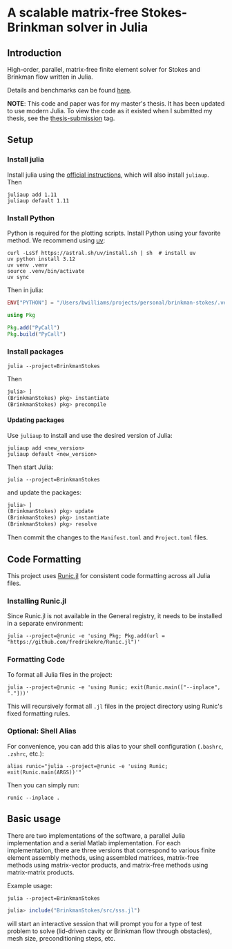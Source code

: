 # A scalable matrix-free Stokes-Brinkman solver in Julia

## Introduction

High-order, parallel, matrix-free finite element solver for Stokes and Brinkman
flow written in Julia.

Details and benchmarks can be found
[here](https://github.com/bmwilly/brinkman-stokes/blob/master/B.%20Williams%20-%20A%20scalable%20matrix-free%20Stokes-Brinkman%20solver%20in%20Julia.pdf).

**NOTE**: This code and paper was for my master's thesis. It has been updated to use modern Julia. To view the code as it existed when I submitted my thesis, see the [thesis-submission](https://github.com/bmwilly/brinkman-stokes/tree/thesis-submission) tag.

## Setup

### Install julia

Install julia using the [official instructions](<https://julialang.org/downloads/>), which will also install `juliaup`. Then

```shell
juliaup add 1.11
juliaup default 1.11
```

### Install Python

Python is required for the plotting scripts. Install Python using your favorite method. We recommend using [uv](https://docs.astral.sh/uv/):

```shell
curl -LsSf https://astral.sh/uv/install.sh | sh  # install uv
uv python install 3.12
uv venv .venv
source .venv/bin/activate
uv sync
```

Then in julia:

```julia
ENV["PYTHON"] = "/Users/bwilliams/projects/personal/brinkman-stokes/.venv/bin/python"  # or wherever your python is

using Pkg

Pkg.add("PyCall")
Pkg.build("PyCall")
```

### Install packages

```shell
julia --project=BrinkmanStokes
```

Then

```julia
julia> ]
(BrinkmanStokes) pkg> instantiate
(BrinkmanStokes) pkg> precompile
```

#### Updating packages

Use `juliaup` to install and use the desired version of Julia:

```shell
juliaup add <new_version>
juliaup default <new_version>
```

Then start Julia:

```shell
julia --project=BrinkmanStokes
```

and update the packages:

```julia
julia> ]
(BrinkmanStokes) pkg> update
(BrinkmanStokes) pkg> instantiate
(BrinkmanStokes) pkg> resolve
```

Then commit the changes to the `Manifest.toml` and `Project.toml` files.

## Code Formatting

This project uses [Runic.jl](https://github.com/fredrikekre/Runic.jl) for consistent code formatting across all Julia files.

### Installing Runic.jl

Since Runic.jl is not available in the General registry, it needs to be installed in a separate environment:

```shell
julia --project=@runic -e 'using Pkg; Pkg.add(url = "https://github.com/fredrikekre/Runic.jl")'
```

### Formatting Code

To format all Julia files in the project:

```shell
julia --project=@runic -e 'using Runic; exit(Runic.main(["--inplace", "."]))'
```

This will recursively format all `.jl` files in the project directory using Runic's fixed formatting rules.

### Optional: Shell Alias

For convenience, you can add this alias to your shell configuration (`.bashrc`, `.zshrc`, etc.):

```shell
alias runic="julia --project=@runic -e 'using Runic; exit(Runic.main(ARGS))'"
```

Then you can simply run:

```shell
runic --inplace .
```

## Basic usage

There are two implementations of the software, a parallel Julia implementation
and a serial Matlab implementation. For each implementation, there are three
versions that correspond to various finite element assembly methods, using
assembled matrices, matrix-free methods using matrix-vector products, and
matrix-free methods using matrix-matrix products.

Example usage:

```shell
julia --project=BrinkmanStokes
```

```julia
julia> include("BrinkmanStokes/src/sss.jl")
```

will start an interactive session that will prompt
you for a type of test problem to solve (lid-driven cavity or Brinkman flow
through obstacles), mesh size, preconditioning steps, etc.
